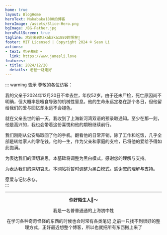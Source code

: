 ```yaml
---
home: true
layout: BlogHome
heroText: Makabaka1880的博客
heroImage: /assets/Slice-Hero.png
bgImage: /BG-Father.jpg
heroFullScreen: true
tagline: 欢迎来到Makabaka1880的博客👏
footer: MIT Licensed | Copyright 2024 © Sean Li
actions:
- text: 电子墓碑 →
  link: https://www.jamesli.love
features:
- title: 2024/12/20
  details: 老爸一路走好
---
```


<!-- 


  - text: 一台UAV的结构👉
    link: ./CS/UAV
    icon: signs-post
    type: primary

  - text: 博客
    icon: lightbulb
    link: ./article/

  - text: 大事记
    icon: star
    link: ./timeline/

  - text: 友链
    icon: heart
    link: ./CS/Friends

- title: 理科笔记
  details: 计算机科学以及数学一直是我很喜欢的两门门学科,我现在也在往我的博客上面搬CS和数学笔记了 还没搬完
- title: 精神分析学
  details: 我也是因为一些自身原因接触到心理学和精神病学的。当然我现在有这坨笔记也多亏了我当初脑抽选读了弗洛伊德的讲义
- title: 自然科学
  details: 最近搞生赛，资料也传上来了。全部笔记包括物理, 化学, 生物, etc... 待完善
- title: 友链
  details: 欢迎来CS/Friends提交友链呀 -->


::: warning 告示
尊敬的各位访客：  

我的父亲于2024年12月20日不幸去世，年仅52岁。由于还未尸检，死亡原因尚不明确，但大概率是噎食导致的机械性窒息。他的生命永远定格在那个冬日，但他留给我们的爱与回忆却永远不会褪色。 

就在父亲去世的前一天，我收到了上海新河湾双语的预录取通知。至少在那一刻，他是高兴的，我也会带着这份喜悦和他的期盼继续前行。  

我们刚刚从公安局取回了他的手机。翻看他的日常开销，除了工作和吃饭，几乎全部是转给家人的零花钱。他的一生，作为父亲和家庭的支柱，已将他的爱给予得如此饱满。  

为表达我们的深切哀思，本墓碑将调整为黑白模式。感谢您的理解与支持。  

为表达我们的深切哀思，本网站将暂时调整为黑白模式。感谢您的理解与支持。  

愿爱与记忆永存。  
:::  

<center>

---
  
**你好陌生人:wave:～**

我是一名普普通通的上海初中牲

在学习各种奇奇怪怪的东西的时候也会时常有各类笔记
之前一只找不到很好的整理方式，正好最近想整个博客，所以也就把所有东西搬上来了

</center>